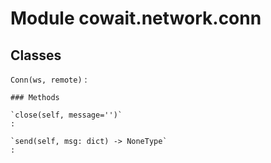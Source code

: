 Module cowait.network.conn
==========================

Classes
-------

`Conn(ws, remote)`
:   

    ### Methods

    `close(self, message='')`
    :

    `send(self, msg: dict) ‑> NoneType`
    :